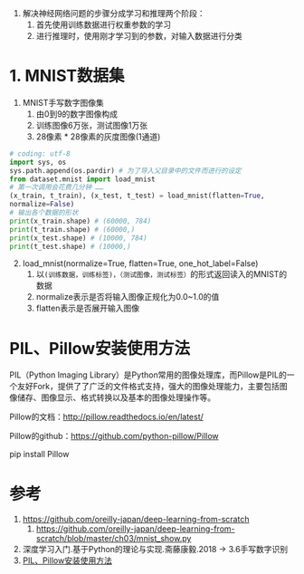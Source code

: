 
1. 解决神经网络问题的步骤分成学习和推理两个阶段：
    1. 首先使用训练数据进行权重参数的学习
    2. 进行推理时，使用刚才学习到的参数，对输入数据进行分类

# 1. MNIST数据集

1. MNIST手写数字图像集
    1. 由0到9的数字图像构成
    2. 训练图像6万张，测试图像1万张
    3. 28像素 * 28像素的灰度图像(1通道)

```py
# coding: utf-8
import sys, os
sys.path.append(os.pardir) # 为了导入父目录中的文件而进行的设定
from dataset.mnist import load_mnist
# 第一次调用会花费几分钟 ……
(x_train, t_train), (x_test, t_test) = load_mnist(flatten=True,
normalize=False)
# 输出各个数据的形状
print(x_train.shape) # (60000, 784)
print(t_train.shape) # (60000,)
print(x_test.shape) # (10000, 784)
print(t_test.shape) # (10000,)
```

2. load_mnist(normalize=True, flatten=True, one_hot_label=False)
    1. 以`(训练数据，训练标签)，（测试图像，测试标签）`的形式返回读入的MNIST的数据
    2. normalize表示是否将输入图像正规化为0.0~1.0的值
    2. flatten表示是否展开输入图像

# PIL、Pillow安装使用方法
PIL（Python Imaging Library）是Python常用的图像处理库，而Pillow是PIL的一个友好Fork，提供了了广泛的文件格式支持，强大的图像处理能力，主要包括图像储存、图像显示、格式转换以及基本的图像处理操作等。

Pillow的文档：http://pillow.readthedocs.io/en/latest/

Pillow的github：https://github.com/python-pillow/Pillow

pip install Pillow

# 参考

1. https://github.com/oreilly-japan/deep-learning-from-scratch
    1. https://github.com/oreilly-japan/deep-learning-from-scratch/blob/master/ch03/mnist_show.py
2. 深度学习入门.基于Python的理论与实现.斋藤康毅.2018 -> 3.6手写数字识别
3. [PIL、Pillow安装使用方法](https://www.cnblogs.com/pcat/p/6790058.html)